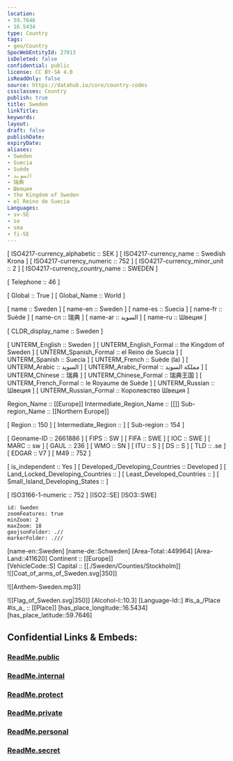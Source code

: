 ```yaml
---
location:
- 59.7646
- 16.5434
type: Country
tags:
- geo/Country
SpocWebEntityId: 27013
isDeleted: false
confidential: public
license: CC BY-SA 4.0
isReadOnly: false
source: https://datahub.io/core/country-codes
cssclasses: Country
publish: true
title: Sweden
linkTitle: 
keywords: 
layout: 
draft: false
publishDate: 
expiryDate: 
aliases:
- Sweden
- Suecia
- Suède
- السويد
- 瑞典
- Швеция
- the Kingdom of Sweden
- el Reino de Suecia
Languages:
- sv-SE
- se
- sma
- fi-SE
---
```



[	ISO4217-currency_alphabetic	 :: SEK ] 
[	ISO4217-currency_name	 :: Swedish Krona ] 
[	ISO4217-currency_numeric	 :: 752 ] 
[	ISO4217-currency_minor_unit	 :: 2 ] 
[	ISO4217-currency_country_name	 :: SWEDEN ] 

[	Telephone	 :: 46 ] 

[	Global	 :: True ] 
[	Global_Name	 :: World ] 

[	name	 :: Sweden ] 
[	name-en	 :: Sweden ] 
[	name-es	 :: Suecia ] 
[	name-fr	 :: Suède ] 
[	name-cn	 :: 瑞典 ] 
[	name-ar	 :: السويد ] 
[	name-ru	 :: Швеция ] 

[	CLDR_display_name	 :: Sweden ] 

[	UNTERM_English	 :: Sweden ] 
[	UNTERM_English_Formal	 :: the Kingdom of Sweden ] 
[	UNTERM_Spanish_Formal	 :: el Reino de Suecia ] 
[	UNTERM_Spanish	 :: Suecia ] 
[	UNTERM_French	 :: Suède (la) ] 
[	UNTERM_Arabic	 :: السويد ] 
[	UNTERM_Arabic_Formal	 :: مملكة السويد ] 
[	UNTERM_Chinese	 :: 瑞典 ] 
[	UNTERM_Chinese_Formal	 :: 瑞典王国 ] 
[	UNTERM_French_Formal	 :: le Royaume de Suède ] 
[	UNTERM_Russian	 :: Швеция ] 
[	UNTERM_Russian_Formal	 :: Королевство Швеция ] 

Region_Name ::  [[Europe]] 
Intermediate_Region_Name ::  [[]] 
Sub-region_Name ::  [[Northern Europe]] 

[	Region	 :: 150 ] 
[	Intermediate_Region	 ::  ] 
[	Sub-region	 :: 154 ] 

[	Geoname-ID	 :: 2661886 ] 
[	FIPS	 :: SW ] 
[	FIFA	 :: SWE ] 
[	IOC	 :: SWE ] 
[	MARC	 :: sw ] 
[	GAUL	 :: 236 ] 
[	WMO	 :: SN ] 
[	ITU	 :: S ] 
[	DS	 :: S ] 
[	TLD	 :: .se ] 
[	EDGAR	 :: V7 ] 
[	M49	 :: 752 ] 

[	is_independent	 :: Yes ] 
[	Developed_/Developing_Countries	 :: Developed ] 
[	Land_Locked_Developing_Countries	 ::  ] 
[	Least_Developed_Countries	 ::  ] 
[	Small_Island_Developing_States	 ::  ] 

[	ISO3166-1-numeric	 :: 752 ] 
[ISO2::SE] 
[ISO3::SWE] 

```leaflet
id: Sweden
zoomFeatures: true 
minZoom: 2 
maxZoom: 18
geojsonFolder: .//
markerFolder: .///
```

[name-en::Sweden] 
[name-de::Schweden] 
[Area-Total::449964] 
[Area-Land::411620] 
Continent :: [[Europe]]  
[VehicleCode::S] 
Capital :: [[./Sweden/Counties/Stockholm]]  
![[Coat_of_arms_of_Sweden.svg|350]] 

![[Anthem-Sweden.mp3]] 

![[Flag_of_Sweden.svg|350]] 
[Alcohol-l::10.3] 
[Language-Id::] 
#is_a_/Place  
#is_a_ :: [[Place]] 
[has_place_longitude::16.5434] 
[has_place_latitude::59.7646] 


## Confidential Links & Embeds: 

### [ReadMe.public](/_public/\Earth\Continent\Europe\Europe~North\SwedenReadMe.public.md) 

### [ReadMe.internal](/_internal/\Earth\Continent\Europe\Europe~North\SwedenReadMe.internal.md) 

### [ReadMe.protect](/_protect/\Earth\Continent\Europe\Europe~North\SwedenReadMe.protect.md) 

### [ReadMe.private](/_private/\Earth\Continent\Europe\Europe~North\SwedenReadMe.private.md) 

### [ReadMe.personal](/_personal/\Earth\Continent\Europe\Europe~North\SwedenReadMe.personal.md) 

### [ReadMe.secret](/_secret/\Earth\Continent\Europe\Europe~North\SwedenReadMe.secret.md)

